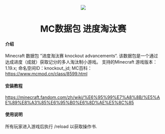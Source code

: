 <p align="center"><img src="background-image:url(https://patchwiki.biligame.com/images/mc/5/5e/i593bjhunaazt65nboy7dlrzdoe8mhb.png?format=original);background-position:-0px -144px;height:48px;width:84px"></p>
<h1 align="center">MC数据包 进度淘汰赛  <br>

#### 介绍
Minecraft 数据包 ”进度淘汰赛 knockout advancements“.
该数据包是一个通过达成进度（成就）获取记分的多人淘汰制小游戏。
支持的Minecraft 游戏版本：1.19.x;
命名空间ID：knockout_jd;
MC百科：https://www.mcmod.cn/class/8599.html

#### 安装教程

https://minecraft.fandom.com/zh/wiki/%E6%95%99%E7%A8%8B/%E5%AE%89%E8%A3%85%E6%95%B0%E6%8D%AE%E5%8C%85

#### 使用说明

所有玩家进入游戏后执行 /reload 以获取操作书.
